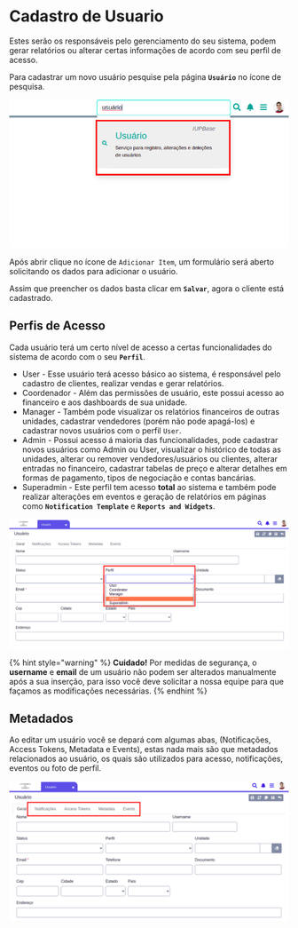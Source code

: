 # Cadastro de Usuario

Estes serão os responsáveis pelo gerenciamento do seu sistema, podem gerar relatórios ou alterar certas informações de acordo com seu perfil de acesso.

Para cadastrar um novo usuário pesquise pela página **`Usuário`** no ícone de pesquisa.

![](../../.gitbook/assets/1-usuarios.png)

Após abrir clique no ícone de `Adicionar Item`, um formulário será aberto solicitando os dados para adicionar o usuário.

Assim que preencher os dados basta clicar em **`Salvar`**, agora o cliente está cadastrado.

## Perfis de Acesso

Cada usuário terá um certo nível de acesso a certas funcionalidades do sistema de acordo com o seu **`Perfil`**.

* User - Esse usuário terá acesso básico ao sistema, é responsável pelo cadastro de clientes, realizar vendas e gerar relatórios.
* Coordenador - Além das permissões de usuário, este possui acesso ao financeiro e aos dashboards de sua unidade.
* Manager - Também pode visualizar os relatórios financeiros de outras unidades, cadastrar vendedores \(porém não pode apagá-los\) e cadastrar novos usuários com o perfil `User`.
* Admin - Possui acesso á maioria das funcionalidades, pode cadastrar novos usuários como Admin ou User, visualizar o histórico de todas as unidades, alterar ou remover vendedores/usuários ou clientes, alterar entradas no financeiro, cadastrar tabelas de preço e alterar detalhes em formas de pagamento, tipos de negociação e contas bancárias.
* Superadmin - Este perfil tem acesso **total** ao sistema e também pode realizar alterações em eventos e geração de relatórios em páginas como **`Notification Template`** e **`Reports and Widgets`**.

![](../../.gitbook/assets/2-usuarios.png)

{% hint style="warning" %}
**Cuidado!** Por medidas de segurança, o **username** e **email** de um usuário não podem ser alterados manualmente após a sua inserção, para isso você deve solicitar a nossa equipe para que façamos as modificações necessárias.
{% endhint %}

## Metadados

Ao editar um usuário você se depará com algumas abas, \(Notificações, Access Tokens, Metadata e Events\), estas nada mais são que metadados relacionados ao usuário, os quais são utilizados para acesso, notificações, eventos ou foto de perfil.

![](../../.gitbook/assets/3-usuarios.png)

